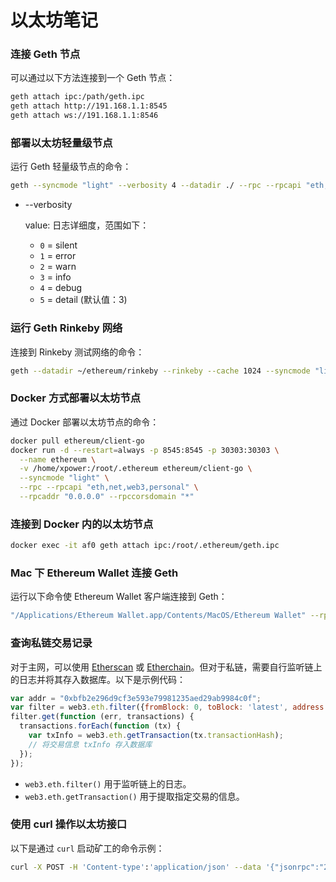 # 以太坊笔记

### 连接 Geth 节点

可以通过以下方法连接到一个 Geth 节点：

```sh
geth attach ipc:/path/geth.ipc
geth attach http://191.168.1.1:8545
geth attach ws://191.168.1.1:8546
```

### 部署以太坊轻量级节点

运行 Geth 轻量级节点的命令：

```sh
geth --syncmode "light" --verbosity 4 --datadir ./ --rpc --rpcapi "eth,net,web3,personal,miner" --rpcaddr "0.0.0.0" --rpccorsdomain "*" --port 30003 console 2>>geth.log
```

- --verbosity
  
   value: 日志详细度，范围如下：

  - `0` = silent
  - `1` = error
  - `2` = warn
  - `3` = info
  - `4` = debug
  - `5` = detail (默认值：3)


### 运行 Geth Rinkeby 网络

连接到 Rinkeby 测试网络的命令：

```sh
geth --datadir ~/ethereum/rinkeby --rinkeby --cache 1024 --syncmode "light" --rpc --rpcapi "eth,net,web3,personal" --rpcaddr "127.0.0.1" --rpcport "8545" --rpccorsdomain "*" console 2>>geth.log
```


### Docker 方式部署以太坊节点

通过 Docker 部署以太坊节点的命令：

```sh
docker pull ethereum/client-go
docker run -d --restart=always -p 8545:8545 -p 30303:30303 \
  --name ethereum \
  -v /home/xpower:/root/.ethereum ethereum/client-go \
  --syncmode "light" \
  --rpc --rpcapi "eth,net,web3,personal" \
  --rpcaddr "0.0.0.0" --rpccorsdomain "*"
```

### 连接到 Docker 内的以太坊节点

```sh
docker exec -it af0 geth attach ipc:/root/.ethereum/geth.ipc
```


### Mac 下 Ethereum Wallet 连接 Geth

运行以下命令使 Ethereum Wallet 客户端连接到 Geth：

```sh
"/Applications/Ethereum Wallet.app/Contents/MacOS/Ethereum Wallet" --rpc http://localhost:8545
```


### 查询私链交易记录

对于主网，可以使用 [Etherscan](https://etherscan.io/) 或 [Etherchain](https://www.etherchain.org/)。但对于私链，需要自行监听链上的日志并将其存入数据库。以下是示例代码：

```js
var addr = "0xbfb2e296d9cf3e593e79981235aed29ab9984c0f";
var filter = web3.eth.filter({fromBlock: 0, toBlock: 'latest', address: addr});
filter.get(function (err, transactions) {
  transactions.forEach(function (tx) {
    var txInfo = web3.eth.getTransaction(tx.transactionHash);
    // 将交易信息 txInfo 存入数据库
  });
});
```

- `web3.eth.filter()` 用于监听链上的日志。
- `web3.eth.getTransaction()` 用于提取指定交易的信息。


### 使用 curl 操作以太坊接口

以下是通过 `curl` 启动矿工的命令示例：

```sh
curl -X POST -H 'Content-type':'application/json' --data '{"jsonrpc":"2.0","method":"miner_start","params":[],"id":74}' localhost:8545
```
